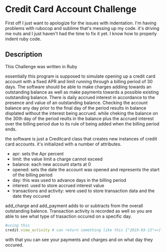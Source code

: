 # Credit Card Account Challenge

First off I just want to apologize for the issues with indentation.  I'm having problems with rubocop and sublime that's messing up my code. it's driving me nuts and I just haven't had the time to fix it yet. I know how to properly indent ruby code. 

## Description 

This Challenge was written in Ruby

essentially this program is supposed to simulate opening up a credit card account with a fixed APR and limit running through a billing period of 30 days.  The software should be able to make charges addiing towards an outstanding balance as well as make payments towards a possible existing outstanding balance. There is daily accrued interest in accordance to the presence and value of an outstanding balance.  Checking the account balance any day prior to the final day of the period results in balance displated without the interest being accrued.  while cheking the balance on the 30th day of the period reults in the balance plus the accrued interest over the billing period due to its rule of being added when the billing period ends. 

the software is just a Creditcard class that creates new instances of credit card accounts.  it's initialized with a number of attributes. 

- apr: sets the Apr percent
- limit: the value limit a charge cannot exceed
- balance: each new account starts at 0 
- opened: sets the date the account was opened and represents the start of the billing period
- day: this was used to advance days in the billing period
- interest: used to store accrued interest value
- transactions and activity: were used to store transaction data and the date they occured 

add_charge and add_payment adds to or subtracts from the overall outstanding balence.  Transaction activity is recorded as well so you are able to see what type of trasaction occured on a specific day. 

```ruby
#using this 
credit.view_activity # can return something like this {"2019-03-13"=>[-500], "2019-03-28"=>[200, -50], "2019-03-23"=>[-100]}
```
with that you can see your payments and charges and on what day they occured. 

